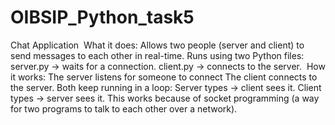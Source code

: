 # OIBSIP_Python_task5
Chat Application 
 What it does:
Allows two people (server and client) to send messages to each other in real-time.
Runs using two Python files:
server.py → waits for a connection.
client.py → connects to the server.
 How it works:
The server listens for someone to connect 
The client connects to the server.
Both keep running in a loop:
Server types → client sees it.
Client types → server sees it.
This works because of socket programming (a way for two programs to talk to each other over a network).
 
